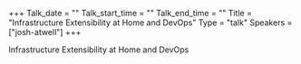 +++
Talk_date = ""
Talk_start_time = ""
Talk_end_time = ""
Title = "Infrastructure Extensibility at Home and DevOps"
Type = "talk"
Speakers = ["josh-atwell"]
+++

Infrastructure Extensibility at Home and DevOps
